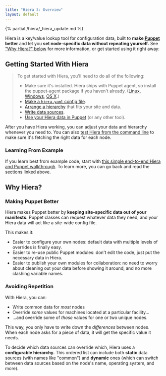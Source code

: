 ```yaml
---
title: "Hiera 3: Overview"
layout: default
---
```



[puppet]: /puppet
[config]: ./configuring.html
[data_sources]: ./data_sources.html
[hierarchy]: ./hierarchy.html
[with_puppet]: ./puppet.html
[command_line]: ./command_line.html
[complete_example]: ./complete_example.html
[linux]: /puppet/latest/reference/install_linux.html
[windows]: /puppet/latest/reference/install_windows.html
[os x]: /puppet/latest/reference/install_osx.html

{% partial /hiera/_hiera_update.md %}

Hiera is a key/value lookup tool for configuration data, built to **make [Puppet][] better** and let you **set node-specific data without repeating yourself.** See ["Why Hiera?" below](#why-hiera) for more information, or get started using it right away:

Getting Started With Hiera
-----

> To get started with Hiera, you'll need to do all of the following:
>
> * Make sure it's installed. Hiera ships with Puppet agent, so install the puppet-agent package if you haven't already. ([Linux][], [Windows][], [OS X][].)
> * [Make a `hiera.yaml` config file][config].
> * [Arrange a hierarchy][hierarchy] that fits your site and data.
> * [Write data sources][data_sources].
> * [Use your Hiera data in Puppet][with_puppet] (or any other tool).

After you have Hiera working, you can adjust your data and hierarchy whenever you need to. You can also [test Hiera from the command line][command_line] to make sure it's fetching the right data for each node.

### Learning From Example

If you learn best from example code, start with [this simple end-to-end Hiera and Puppet walkthrough][complete_example]. To learn more, you can go back and read the sections linked above.


Why Hiera?
-----

### Making Puppet Better

Hiera makes Puppet better by **keeping site-specific data out of your manifests.** Puppet classes can request whatever data they need, and your Hiera data will act like a site-wide config file.

This makes it:

* Easier to configure your own nodes: default data with multiple levels of overrides is finally easy.
* Easier to re-use public Puppet modules: don't edit the code, just put the necessary data in Hiera.
* Easier to publish your own modules for collaboration: no need to worry about cleaning out your data before showing it around, and no more clashing variable names.

### Avoiding Repetition

With Hiera, you can:

* Write common data for _most_ nodes
* Override _some_ values for machines located at a particular facility...
* ...and override some of _those_ values for one or two unique nodes.

This way, you only have to write down the _differences_ between nodes. When each node asks for a piece of data, it will get the specific value it needs.

To decide which data sources can override which, Hiera uses a **configurable hierarchy.** This ordered list can include both **static** data sources (with names like "common") and **dynamic** ones (which can switch between data sources based on the node's name, operating system, and more).

